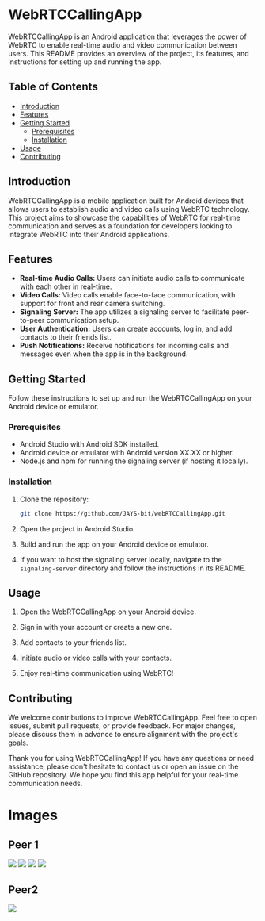 # WebRTCCallingApp

WebRTCCallingApp is an Android application that leverages the power of WebRTC to enable real-time audio and video communication between users. This README provides an overview of the project, its features, and instructions for setting up and running the app.

## Table of Contents

- [Introduction](#introduction)
- [Features](#features)
- [Getting Started](#getting-started)
  - [Prerequisites](#prerequisites)
  - [Installation](#installation)
- [Usage](#usage)
- [Contributing](#contributing)


## Introduction

WebRTCCallingApp is a mobile application built for Android devices that allows users to establish audio and video calls using WebRTC technology. This project aims to showcase the capabilities of WebRTC for real-time communication and serves as a foundation for developers looking to integrate WebRTC into their Android applications.

## Features

- **Real-time Audio Calls:** Users can initiate audio calls to communicate with each other in real-time.
- **Video Calls:** Video calls enable face-to-face communication, with support for front and rear camera switching.
- **Signaling Server:** The app utilizes a signaling server to facilitate peer-to-peer communication setup.
- **User Authentication:** Users can create accounts, log in, and add contacts to their friends list.
- **Push Notifications:** Receive notifications for incoming calls and messages even when the app is in the background.

## Getting Started

Follow these instructions to set up and run the WebRTCCallingApp on your Android device or emulator.

### Prerequisites

- Android Studio with Android SDK installed.
- Android device or emulator with Android version XX.XX or higher.
- Node.js and npm for running the signaling server (if hosting it locally).

### Installation

1. Clone the repository:

   ```bash
   git clone https://github.com/JAYS-bit/webRTCCallingApp.git
   ```

2. Open the project in Android Studio.

3. Build and run the app on your Android device or emulator.

4. If you want to host the signaling server locally, navigate to the `signaling-server` directory and follow the instructions in its README.

## Usage

1. Open the WebRTCCallingApp on your Android device.

2. Sign in with your account or create a new one.

3. Add contacts to your friends list.

4. Initiate audio or video calls with your contacts.

5. Enjoy real-time communication using WebRTC!

## Contributing

We welcome contributions to improve WebRTCCallingApp. Feel free to open issues, submit pull requests, or provide feedback. For major changes, please discuss them in advance to ensure alignment with the project's goals.



Thank you for using WebRTCCallingApp! If you have any questions or need assistance, please don't hesitate to contact us or open an issue on the GitHub repository. We hope you find this app helpful for your real-time communication needs.



# Images 

## Peer 1

<img src="https://github.com/JAYS-bit/webRTCCallingApp/blob/master/peer1_0.jpeg" max-height="50px" >
<img src="[https://github.com/JAYS-bit/webRTCCallingApp/blob/master/peer1_1.jpeg](https://github.com/JAYS-bit/webRTCCallingApp/blob/master/peer1_1.jpeg)" max-height="50px" >
<img src="https://github.com/JAYS-bit/webRTCCallingApp/blob/master/peer1_2.jpeg" max-height="50px" >
<img src="https://github.com/JAYS-bit/webRTCCallingApp/blob/master/peer1_3.jpeg" max-height="50px" >


## Peer2

<img src="[https://github.com/JAYS-bit/webRTCCallingApp/blob/master/peer1_0.jpeg](https://github.com/JAYS-bit/webRTCCallingApp/blob/master/peer_2_0.jpeg)https://github.com/JAYS-bit/webRTCCallingApp/blob/master/peer_2_0.jpeg" max-height="50px" >



